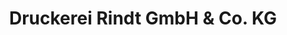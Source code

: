 ---
title: "Druckerei Rindt GmbH & Co. KG"
url: /fulda/druckerei-rindt-gmbh-und-co-kg/
shop: Kopieren
---
